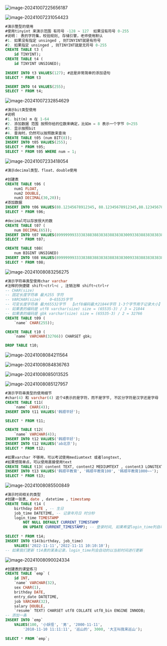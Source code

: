 ![image-20241007225656187](../notes-images/image-20241007225656187.png)



![image-20241007231054423](../notes-images/image-20241007231054423.png)

```sql
#演示整型的使用
#使用tinyint 来演示范围 有符号 -128 ~ 127  如果没有符号 0-255
#说明： 表的字符集，校验规则, 存储引擎，老师使用默认
#1. 如果没有指定 unsinged , 则TINYINT就是有符号
#2. 如果指定 unsinged , 则TINYINT就是无符号 0-255
CREATE TABLE t3 (
	id TINYINT);
CREATE TABLE t4 (
	id TINYINT UNSIGNED);
	
INSERT INTO t3 VALUES(127); #这是非常简单的添加语句
SELECT * FROM t3

INSERT INTO t4 VALUES(255);
SELECT * FROM t4;
```



![image-20241007232854629](../notes-images/image-20241007232854629.png)

```sql
#演示bit类型使用
#说明
#1. bit(m) m 在 1-64
#2. 添加数据 范围 按照你给的位数来确定，比如m = 8 表示一个字节 0~255
#3. 显示按照bit 
#4. 查询时，仍然可以按照数来查询
CREATE TABLE t05 (num BIT(8));
INSERT INTO t05 VALUES(255); 
SELECT * FROM t05;
SELECT * FROM t05 WHERE num = 1;
```



![image-20241007233418054](../notes-images/image-20241007233418054.png)

```sql
#演示decimal类型、float、double使用

#创建表
CREATE TABLE t06 (
	num1 FLOAT,
	num2 DOUBLE,
	num3 DECIMAL(30,20));
#添加数据
INSERT INTO t06 VALUES(88.12345678912345, 88.12345678912345,88.12345678912345);
SELECT * FROM t06;

#decimal可以存放很大的数
CREATE TABLE t07 (
	num DECIMAL(65));
INSERT INTO t07 VALUES(8999999933338388388383838838383009338388383838383838383);
SELECT * FROM t07;

CREATE TABLE t08(
	num BIGINT UNSIGNED)
INSERT INTO t08 VALUES(8999999933338388388383838838383009338388383838383838383);
SELECT * FROM t08;
```



![image-20241008083256275](../notes-images/image-20241008083256275.png)

```sql
#演示字符串类型使用char varchar
#注释的快捷键 shift+ctrl+c , 注销注释 shift+ctrl+r
-- CHAR(size)
-- 固定长度字符串 最大255 字符 
-- VARCHAR(size)    0~65535字节
-- 可变长度字符串 最大65532字节  【utf8编码最大21844字符 1-3个字节用于记录大小】
-- 如果表的编码是 utf8 varchar(size) size = (65535-3) / 3 = 21844
-- 如果表的编码是 gbk varchar(size) size = (65535-3) / 2 = 32766
CREATE TABLE t09 (
	`name` CHAR(255));

CREATE TABLE t10 (
	`name` VARCHAR(32766)) CHARSET gbk;

DROP TABLE t10;
```



![image-20241008084211564](../notes-images/image-20241008084211564.png)

![image-20241008084836763](../notes-images/image-20241008084836763.png)

![image-20241008085013525](../notes-images/image-20241008085013525.png)

![image-20241008085127957](../notes-images/image-20241008085127957.png)

```sql
#演示字符串类型的使用细节
#char(4) 和 varchar(4) 这个4表示的是字符，而不是字节, 不区分字符是汉字还是字母
CREATE TABLE t11(
	`name` CHAR(4));
INSERT INTO t11 VALUES('韩顺平好');

SELECT * FROM t11;

CREATE TABLE t12(
	`name` VARCHAR(4));
INSERT INTO t12 VALUES('韩顺平好');
INSERT INTO t12 VALUES('ab北京');
SELECT * FROM t12;

#如果varchar 不够用，可以考试使用mediumtext 或者longtext, 
#如果想简单点，可以使用直接使用text
CREATE TABLE t13( content TEXT, content2 MEDIUMTEXT , content3 LONGTEXT);
INSERT INTO t13 VALUES('韩顺平教育', '韩顺平教育100', '韩顺平教育1000~~');
SELECT * FROM t13;
```



![image-20241008085500849](../notes-images/image-20241008085500849.png)

```sql
#演示时间相关的类型
#创建一张表, date , datetime , timestamp
CREATE TABLE t14 (
	birthday DATE , -- 生日
	job_time DATETIME, -- 记录年月日 时分秒
	login_time TIMESTAMP 
		NOT NULL DEFAULT CURRENT_TIMESTAMP 
		ON UPDATE CURRENT_TIMESTAMP); -- 登录时间, 如果希望login_time列自动更新, 需要配置
		
SELECT * FROM t14;
INSERT INTO t14(birthday, job_time) 
	VALUES('2022-11-11','2022-11-11 10:10:10');
-- 如果我们更新 t14表的某条记录，login_time列会自动的以当前时间进行更新
```



![image-20241008090024334](../notes-images/image-20241008090024334.png)

```sql
#创建表的课堂练习
CREATE TABLE `emp` (
	id INT,
	`name` VARCHAR(32),
	sex CHAR(1), 
	brithday DATE,
	entry_date DATETIME,
	job VARCHAR(32),
	salary DOUBLE,
	`resume` TEXT) CHARSET utf8 COLLATE utf8_bin ENGINE INNODB;
-- 添加一条
INSERT INTO `emp`
	VALUES(100, '小妖怪', '男', '2000-11-11', 
		'2010-11-10 11:11:11', '巡山的', 3000, '大王叫我来巡山');
		
SELECT * FROM `emp`;
```



